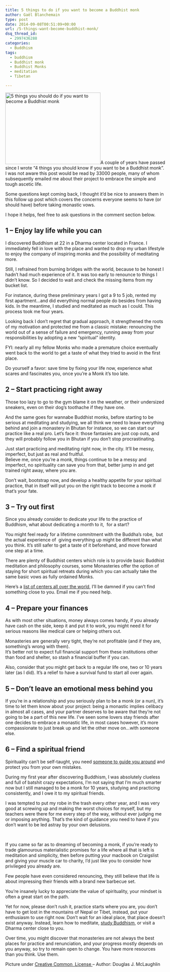```yaml
---
title: 5 things to do if you want to become a Buddhist monk
author: Gaël Blanchemain
type: post
date: 2014-09-08T00:51:09+00:00
url: /5-things-want-become-buddhist-monk/
dsq_thread_id:
  - 2997436288
categories:
  - Buddhism
tags:
  - buddhism
  - Buddhist monk
  - Buddhist Monks
  - meditation
  - Tibetan

---
```

<img class="alignleft size-medium wp-image-8534" src="http://www.gr0wing.com/wp-content/uploads/2014/09/5-things-you-should-do-if-you-want-to-become-a-Buddhist-monk-300x225.jpg" alt="5 things you should do if you want to become a Buddhist monk" width="300" height="225" srcset="https://www.gr0wing.com/wp-content/uploads/2014/09/5-things-you-should-do-if-you-want-to-become-a-Buddhist-monk-300x225.jpg 300w, https://www.gr0wing.com/wp-content/uploads/2014/09/5-things-you-should-do-if-you-want-to-become-a-Buddhist-monk-150x112.jpg 150w, https://www.gr0wing.com/wp-content/uploads/2014/09/5-things-you-should-do-if-you-want-to-become-a-Buddhist-monk.jpg 1024w" sizes="(max-width: 300px) 100vw, 300px" />A couple of years have passed since I wrote &#8220;4 things you should know if you want to be a Buddhist monk&#8221;. I was not aware this post would be read by 33000 people, many of whom subsequently emailed me about their project to embrace the simple and tough ascetic life.

Some questions kept coming back, I thought it&#8217;d be nice to answers them in this follow up post which covers the concerns everyone seems to have (or should have) before taking monastic vows.

I hope it helps, feel free to ask questions in the comment section below.

## 1 &#8211; Enjoy lay life while you can

I discovered Buddhism at 22 in a Dharma center located in France. I immediately fell in love with the place and wanted to drop my urban lifestyle to enjoy the company of inspiring monks and the possibility of meditating more.

Still, I refrained from burning bridges with the world, because to be honest I hadn&#8217;t had much experience of it. It was too early to renounce to things I didn&#8217;t know. So I decided to wait and check the missing items from my bucket list.

For instance, during these preliminary years I got a 9 to 5 job, rented my first apartment&#8230;and did everything normal people do besides from having kids. In the meantime, I studied and meditated as much as I could. This process took me four years.

Looking back I don&#8217;t regret that gradual approach, it strengthened the roots of my motivation and protected me from a classic mistake: renouncing the world out of a sense of failure and emergency, running away from your responsibilities by adopting a new &#8220;spiritual&#8221; identity.

FYI: nearly all my fellow Monks who made a premature choice eventually went back to the world to get a taste of what they tried to avoid in the first place.

Do yourself a favor: save time by fixing your life now, experience what scares and fascinates you, once you&#8217;re a Monk it&#8217;s too late.

## 2 &#8211; Start practicing right away

Those too lazy to go to the gym blame it on the weather, or their undersized sneakers, even on their dog&#8217;s toothache if they have one.

And the same goes for wannabe Buddhist monks, before starting to be serious at meditating and studying, we all think we need to leave everything behind and join a monastery in Bhutan for instance, so we can start our practice like a real pro. Let&#8217;s face it: those fantasies are just cop outs, and they will probably follow you in Bhutan if you don&#8217;t stop procrastinating.

Just start practicing and meditating right now, in the city. It&#8217;ll be messy, imperfect, but just as real and fruitful.  
Believe me, once you&#8217;re a monk, things continue to be a messy and imperfect, no spirituality can save you from that, better jump in and get trained right away, where you are.

Don&#8217;t wait, bootstrap now, and develop a healthy appetite for your spiritual practice, that in itself will put you on the right track to become a monk if that&#8217;s your fate.

## 3 &#8211; Try out first

Since you already consider to dedicate your life to the practice of Buddhism, what about dedicating a month to it,  for a start?

You might feel ready for a lifetime commitment with the Buddha&#8217;s robe,  but the actual experience of  giving everything up might be different than what you think. It&#8217;s still safer to get a taste of it beforehand, and move forward one step at a time.

There are plenty of Buddhist centers which role is to provide basic Buddhist meditation and philosophy courses, some Monasteries offer the option of staying for short spiritual retreats during which you can actually take the same basic vows as fully ordained Monks.

Here&#8217;s a <a href="http://www.buddhanet.info/wbd/" target="_blank">list of centers all over the world</a>, I&#8217;ll be damned if you can&#8217;t find something close to you. Email me if you need help.

## 4 &#8211; Prepare your finances

As with most other situations, money always comes handy, if you already have cash on the side, keep it and put it to work, you might need it for serious reasons like medical care or helping others out.

Monasteries are generally very tight, they&#8217;re not profitable (and if they are, something&#8217;s wrong with them).  
It&#8217;s better not to expect full financial support from these institutions other than food and shelter, so stash a financial buffer if you can.

Also, consider that you might get back to a regular life one, two or 10 years later (as I did). It&#8217;s a relief to have a survival fund to start all over again.

## 5 &#8211; Don&#8217;t leave an emotional mess behind you

If you&#8217;re in a relationship and you seriously plan to be a monk (or a nun), it&#8217;s time to let them know about your project: being a monastic implies celibacy in almost all cases, and your partner deserves to be aware that they&#8217;re not going to be a part of this new life. I&#8217;ve seen some lovers stay friends after one decides to embrace a monastic life, in most cases however, it&#8217;s more compassionate to just break up and let the other move on…with someone else.

## 6 &#8211; Find a spiritual friend

Spirituality can&#8217;t be self-taught, you need <a title="How to choose a spiritual master" href="http://www.gr0wing.com/how-to-choose-a-spiritual-master/" target="_blank">someone to guide you around</a> and protect you from your own mistakes.

During my first year after discovering Buddhism, I was absolutely clueless and full of batshit crazy expectations, I&#8217;m not saying that I&#8217;m much smarter now but I still managed to be a monk for 10 years, studying and practicing consistently, and I owe it to my spiritual friends.

I was tempted to put my robe in the trash every other year, and I was very good at screwing up and making the worst choices for myself, but my teachers were there for me every step of the way, without ever judging me or imposing anything. That&#8217;s the kind of guidance you need to have if you don&#8217;t want to be led astray by your own delusions.

&nbsp;

If you came so far as to dreaming of becoming a monk, if you&#8217;re ready to trade glamourous materialistic promises for a life where all that is left is meditation and simplicity, then before putting your macbook on Craigslist and giving your muscle car to charity, I&#8217;d just like you to consider how privileged you already are.

Few people have even considered renouncing, they still believe that life is about impressing their friends with a brand new barbecue set.

You&#8217;re insanely lucky to appreciate the value of spirituality, your mindset is often a great start on the path.

Yet for now, please don&#8217;t rush it, practice starts where you are, you don&#8217;t have to get lost in the mountains of Nepal or Tibet, instead, put your enthusiasm to use right now. Don&#8217;t wait for an ideal place, that place doesn&#8217;t exist anyway. Instead, learn how to meditate, [study Buddhism][1], or visit a Dharma center close to you.

Over time, you might discover that monasteries are not always the best places for practice and renunciation, and your progress mostly depends on you anyway, so try to remain open to change. You have more resources than you think. Use them.

Picture under <a href="http://creativecommons.org/licenses/by/2.5/" target="_blank">Creative Common  License </a>&#8211; Author: Douglas J. McLaughlin

 [1]: http://www.gr0wing.com/buddhism-absolute-beginners-tutorial